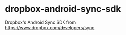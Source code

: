 dropbox-android-sync-sdk
========================

Dropbox's Android Sync SDK from https://www.dropbox.com/developers/sync